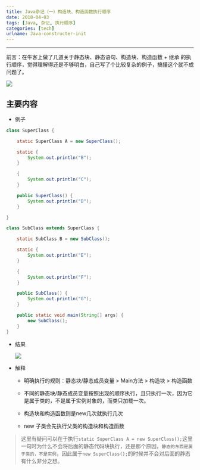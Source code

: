 ```yaml
---
title: Java杂记（一）构造块、构造函数执行顺序
date: 2018-04-03
tags: [Java, 杂记, 执行顺序]
categories: [tech]
urlname: Java-constructer-init
---
```

***

前言：在牛客上做了几道关于静态块、静态语句、构造块、构造函数 + 继承 的执行顺序，觉得理解得还是不够明白，自己写了个比较复杂的例子，搞懂这个就不成问题了。

![](https://image-1251774567.cosgz.myqcloud.com/blog/2018-04-04-005715.jpg)

<!--more-->

## 主要内容

-   例子
   
```Java
class SuperClass {

    static SuperClass A = new SuperClass();

    static {
        System.out.println("B");
    }

    {
        System.out.println("C");
    }

    public SuperClass() {
        System.out.println("D");
    }

}

class SubClass extends SuperClass {

    static SubClass B = new SubClass();

    static {
        System.out.println("E");
    }

    {
        System.out.println("F");
    }

    public SubClass() {
        System.out.println("G");
    }

    public static void main(String[] args) {
        new SubClass();
    }
}
```

-   结果

    ![](https://image-1251774567.cosgz.myqcloud.com/blog/2018-04-03-085001.jpg)

-   解释

    -   明确执行的规则：静态块/静态成员变量 > Main方法 > 构造块 > 构造函数

    -   不同的静态块/静态成员变量按照出现的顺序执行，且只执行一次，因为它是属于类的，不是属于实例对象的，而类只加载一次。
    
    -   构造块和构造函数则是new几次就执行几次

    -   new 子类会先执行父类的构造块和构造函数
    
>   这里有疑问可以在于执行`static SuperClass A = new SuperClass();`这里一句时为什么不会将后面的静态代码块执行，还是那个原因，`静态的东西是属于类的，不是实例`，因此属于`new SuperClass();`的时候并不会对后面的静态有什么非分之想。

